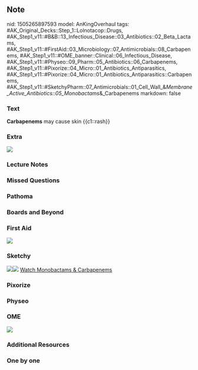 ## Note
nid: 1505265897593
model: AnKingOverhaul
tags: #AK_Original_Decks::Step_1::Lolnotacop::Drugs, #AK_Step1_v11::#B&B::13_Infectious_Disease::03_Antibiotics::02_Beta_Lactams, #AK_Step1_v11::#FirstAid::03_Microbiology::07_Antimicrobials::08_Carbapenems, #AK_Step1_v11::#OME_banner::Clinical::06_Infectious_Disease, #AK_Step1_v11::#Physeo::09_Pharm::05_Antibiotics::06_Carbapenems, #AK_Step1_v11::#Pixorize::04_Micro::01_Antibiotics_Antiparasitics, #AK_Step1_v11::#Pixorize::04_Micro::01_Antibiotics_Antiparasitics::Carbapenems, #AK_Step1_v11::#SketchyPharm::07_Antimicrobials::01_Cell_Wall_&_Membrane_Active_Antibiotics::05_Monobactams_&_Carbapenems
markdown: false

### Text
<b>Carbapenems</b> may cause skin {{c1::rash}}

### Extra
<img src="paste-5828270621086.jpg">

### Lecture Notes


### Missed Questions


### Pathoma


### Boards and Beyond


### First Aid
<img src="paste-383909946720259.jpg">

### Sketchy
<img src=
"paste-90f2cce4dcabf3ba6394d8d4fba5d6c3d3eca634.png"><img src=
"paste-2ca3b51e11884ef58edc050a61aec73f6eff811a.png"> <a href=
"https://dashboard.sketchy.com/study/medical/courses/medical-pharmacology/units/medical-pharmacology-antimicrobials/videos/medical-pharmacology-antimicrobials-cell-wall-and-membrane-active-antibiotics-monobactams-and-carbapenems?utm_source=anki&utm_medium=partnership&utm_campaign=february_update&utm_content=medical">
Watch Monobactams & Carbapenems</a>

### Pixorize


### Physeo


### OME
<div class="ome-widget">
  <a href=
  "https://onlinemeded.org/spa/infectious-disease?ref=anki"><img src="_OME_AnkiFlashcards_Topic_3.png"></a>
</div>

### Additional Resources


### One by one

